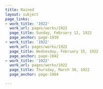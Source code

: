 ```yaml
---
title: Rained
layout: subject
page_links:
- work_title: '1922'
  work_url: pages/works/1922
  page_title: Sunday, February 12, 1922
  page_anchor: page-1939
- work_title: '1922'
  work_url: pages/works/1922
  page_title: Wednesday, February 15, 1922
  page_anchor: page-1942
- work_title: '1922'
  work_url: pages/works/1922
  page_title: Thursday, March 30, 1922
  page_anchor: page-1984

---
```

